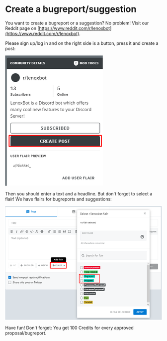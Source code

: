 # Create a bugreport/suggestion

You want to create a bugreport or a suggestion? No problem! Visit our Reddit page on [https://www.reddit.com/r/lenoxbot](https://www.reddit.com/r/lenoxbot).

Please sign up/log in and on the right side is a button, press it and create a post:

![Create a post](../.gitbook/assets/image%20%281%29.png)

Then you should enter a text and a headline. But don't forgot to select a flair! We have flairs for bugreports and suggestions:

![Flairs](../.gitbook/assets/image%20%282%29.png)

Have fun! Don't forget: You get 100 Credits for every approved proposal/bugreport.

